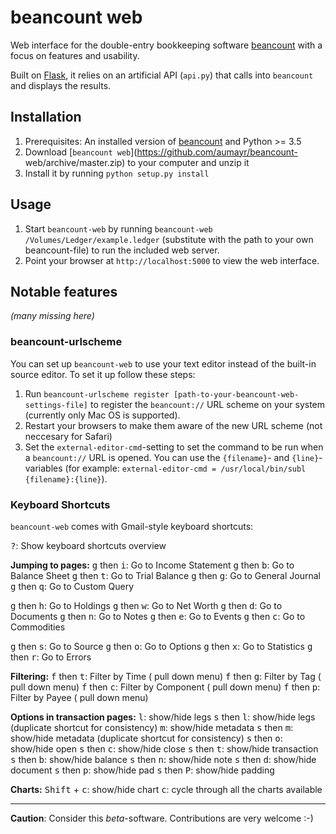 # beancount web

Web interface for the double-entry bookkeeping software
[beancount](http://furius.ca/beancount/) with a focus on features and usability.

Built on [Flask](http://flask.pocoo.org/), it relies on an artificial API
(`api.py`) that calls into `beancount` and displays the results.

## Installation

1. Prerequisites: An installed version of
   [beancount](http://furius.ca/beancount/) and Python >= 3.5
2. Download [`beancount web`](https://github.com/aumayr/beancount-
   web/archive/master.zip) to your computer and unzip it
3. Install it by running `python setup.py install`

## Usage

1. Start `beancount-web` by running `beancount-web
   /Volumes/Ledger/example.ledger` (substitute with the path to your own
   beancount-file) to run the included web server.
2. Point your browser at `http://localhost:5000` to view the web interface.

## Notable features

*(many missing here)*

### beancount-urlscheme

You can set up `beancount-web` to use your text editor instead of the built-in
source editor. To set it up follow these steps:

1. Run `beancount-urlscheme register [path-to-your-beancount-web-settings-file]`
   to register the `beancount://` URL scheme on your system (currently only Mac
   OS is supported).
2. Restart your browsers to make them aware of the new URL scheme (not neccesary
   for Safari)
3. Set the `external-editor-cmd`-setting to set the command to be run when a
   `beancount://` URL is opened. You can use the `{filename}`- and
   `{line}`-variables (for example: `external-editor-cmd = /usr/local/bin/subl
   {filename}:{line}`).

### Keyboard Shortcuts

`beancount-web` comes with Gmail-style keyboard shortcuts:

<kbd>?</kbd>: Show keyboard shortcuts overview

**Jumping to pages:**
<kbd>g</kbd> then <kbd>i</kbd>: Go to Income Statement
<kbd>g</kbd> then <kbd>b</kbd>: Go to Balance Sheet
<kbd>g</kbd> then <kbd>t</kbd>: Go to Trial Balance
<kbd>g</kbd> then <kbd>g</kbd>: Go to General Journal
<kbd>g</kbd> then <kbd>q</kbd>: Go to Custom Query

<kbd>g</kbd> then <kbd>h</kbd>: Go to Holdings
<kbd>g</kbd> then <kbd>w</kbd>: Go to Net Worth
<kbd>g</kbd> then <kbd>d</kbd>: Go to Documents
<kbd>g</kbd> then <kbd>n</kbd>: Go to Notes
<kbd>g</kbd> then <kbd>e</kbd>: Go to Events
<kbd>g</kbd> then <kbd>c</kbd>: Go to Commodities

<kbd>g</kbd> then <kbd>s</kbd>: Go to Source
<kbd>g</kbd> then <kbd>o</kbd>: Go to Options
<kbd>g</kbd> then <kbd>x</kbd>: Go to Statistics
<kbd>g</kbd> then <kbd>r</kbd>: Go to Errors

**Filtering:**
<kbd>f</kbd> then <kbd>t</kbd>: Filter by Time      ( pull down menu)
<kbd>f</kbd> then <kbd>g</kbd>: Filter by Tag       ( pull down menu)
<kbd>f</kbd> then <kbd>c</kbd>: Filter by Component ( pull down menu)
<kbd>f</kbd> then <kbd>p</kbd>: Filter by Payee     ( pull down menu)

**Options in transaction pages:**
<kbd>l</kbd>: show/hide legs
<kbd>s</kbd> then <kbd>l</kbd>: show/hide legs (duplicate shortcut for consistency)
<kbd>m</kbd>: show/hide metadata
<kbd>s</kbd> then <kbd>m</kbd>: show/hide metadata (duplicate shortcut for consistency)
<kbd>s</kbd> then <kbd>o</kbd>: show/hide open
<kbd>s</kbd> then <kbd>c</kbd>: show/hide close
<kbd>s</kbd> then <kbd>t</kbd>: show/hide transaction
<kbd>s</kbd> then <kbd>b</kbd>: show/hide balance
<kbd>s</kbd> then <kbd>n</kbd>: show/hide note
<kbd>s</kbd> then <kbd>d</kbd>: show/hide document
<kbd>s</kbd> then <kbd>p</kbd>: show/hide pad
<kbd>s</kbd> then <kbd>P</kbd>: show/hide padding

**Charts:**
<kbd>Shift</kbd> + <kbd>c</kbd>: show/hide chart
<kbd>c</kbd>: cycle through all the charts available


---
**Caution**: Consider this *beta*-software. Contributions are very welcome :-)
